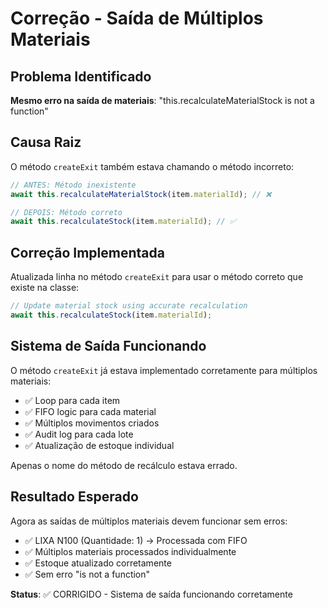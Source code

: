 # Correção - Saída de Múltiplos Materiais

## Problema Identificado

**Mesmo erro na saída de materiais**: "this.recalculateMaterialStock is not a function"

## Causa Raiz

O método `createExit` também estava chamando o método incorreto:

```javascript
// ANTES: Método inexistente
await this.recalculateMaterialStock(item.materialId); // ❌ 

// DEPOIS: Método correto  
await this.recalculateStock(item.materialId); // ✅
```

## Correção Implementada

Atualizada linha no método `createExit` para usar o método correto que existe na classe:

```javascript
// Update material stock using accurate recalculation
await this.recalculateStock(item.materialId);
```

## Sistema de Saída Funcionando

O método `createExit` já estava implementado corretamente para múltiplos materiais:
- ✅ Loop para cada item
- ✅ FIFO logic para cada material  
- ✅ Múltiplos movimentos criados
- ✅ Audit log para cada lote
- ✅ Atualização de estoque individual

Apenas o nome do método de recálculo estava errado.

## Resultado Esperado

Agora as saídas de múltiplos materiais devem funcionar sem erros:
- ✅ LIXA N100 (Quantidade: 1) → Processada com FIFO
- ✅ Múltiplos materiais processados individualmente
- ✅ Estoque atualizado corretamente
- ✅ Sem erro "is not a function"

**Status**: ✅ CORRIGIDO - Sistema de saída funcionando corretamente